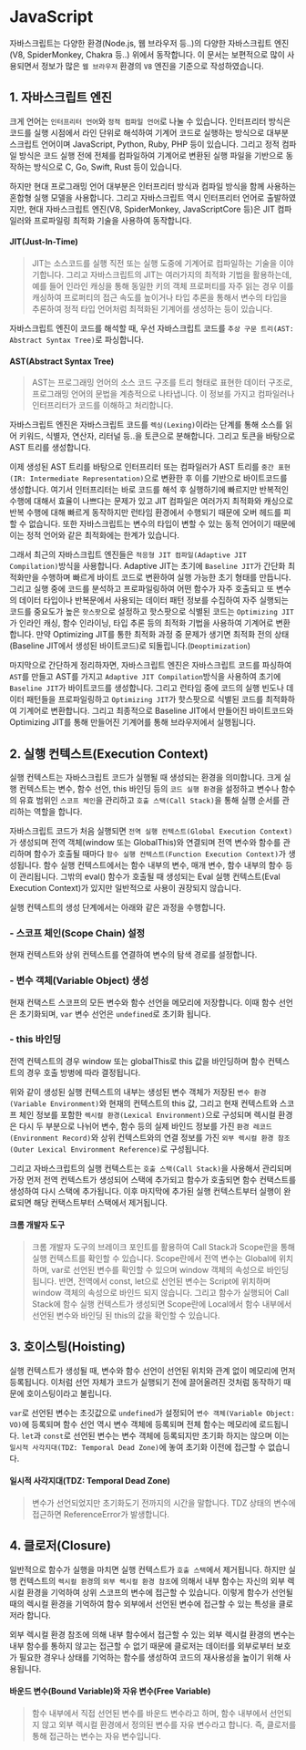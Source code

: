 # JavaScript

자바스크립트는 다양한 환경(Node.js, 웹 브라우저 등..)의 다양한 자바스크립트 엔진(V8, SpiderMonkey, Chakra 등..) 위에서 동작합니다. 이 문서는 보편적으로 많이 사용되면서 정보가 많은 `웹 브라우저` 환경의 `V8` 엔진을 기준으로 작성하였습니다.

## 1. 자바스크립트 엔진

크게 언어는 `인터프리터 언어`와 `정적 컴파일 언어`로 나눌 수 있습니다. 인터프리터 방식은 코드를 실행 시점에서 라인 단위로 해석하여 기계어 코드로 실행하는 방식으로 대부분 스크립트 언어이며 JavaScript, Python, Ruby, PHP 등이 있습니다. 그리고 정적 컴파일 방식은 코드 실행 전에 전체를 컴파일하여 기계어로 변환된 실행 파일을 기반으로 동작하는 방식으로 C, Go, Swift, Rust 등이 있습니다.

하지만 현대 프로그래밍 언어 대부분은 인터프리터 방식과 컴파일 방식을 함께 사용하는 혼합형 실행 모델을 사용합니다. 그리고 자바스크립트 역시 인터프리터 언어로 출발하였지만, 현대 자바스크립트 엔진(V8, SpiderMonkey, JavaScriptCore 등)은 JIT 컴파일러와 프로파일링 최적화 기술을 사용하여 동작합니다.

#### JIT(Just-In-Time)

> JIT는 소스코드를 실행 직전 또는 실행 도중에 기계어로 컴파일하는 기술을 이야기합니다. 그리고 자바스크립트의 JIT는 여러가지의 최적화 기법을 활용하는데, 예를 들어 인라인 캐싱을 통해 동일한 키의 객체 프로퍼티를 자주 읽는 경우 이를 캐싱하여 프로퍼티의 접근 속도를 높이거나 타입 추론을 통해서 변수의 타입을 추론하여 정적 타입 언어처럼 최적화된 기계어를 생성하는 등이 있습니다.

자바스크립트 엔진이 코드를 해석할 때, 우선 자바스크립트 코드를 `추상 구문 트리(AST: Abstract Syntax Tree)`로 파싱합니다.

#### AST(Abstract Syntax Tree)

> AST는 프로그래밍 언어의 소스 코드 구조를 트리 형태로 표현한 데이터 구조로, 프로그래밍 언어의 문법을 계층적으로 나타냅니다. 이 정보를 가지고 컴파일러나 인터프리터가 코드를 이해하고 처리합니다.

자바스크립트 엔진은 자바스크립트 코드를 `렉싱(Lexing)`이라는 단계를 통해 소스를 읽어 키워드, 식별자, 연산자, 리터널 등..을 토큰으로 분해합니다. 그리고 토큰을 바탕으로 AST 트리를 생성합니다.

이제 생성된 AST 트리를 바탕으로 인터프리터 또는 컴파일러가 AST 트리를 `중간 표현(IR: Intermediate Representation)`으로 변환한 후 이를 기반으로 바이트코드를 생성합니다. 여기서 인터프리터는 바로 코드를 해석 후 실행하기에 빠르지만 반복적인 수행에 대해서 효율이 나쁘다는 문제가 있고 JIT 컴파일은 여러가지 최적화와 캐싱으로 반복 수행에 대해 빠르게 동작하지만 런타임 환경에서 수행되기 때문에 오버 헤드를 피할 수 없습니다. 또한 자바스크립트는 변수의 타입이 변할 수 있는 동적 언어이기 때문에 이는 정적 언어와 같은 최적화에는 한계가 있습니다.

그래서 최근의 자바스크립트 엔진들은 `적응형 JIT 컴파일(Adaptive JIT Compilation)`방식을 사용합니다. Adaptive JIT는 초기에 `Baseline JIT`가 간단화 최적화만을 수행하며 빠르게 바이트 코드로 변환하여 실행 가능한 초기 형태를 만듭니다. 그리고 실행 중에 코드를 분석하고 프로파일링하여 어떤 함수가 자주 호출되고 또 변수의 데이터 타입이나 반복문에서 사용되는 데이터 패턴 정보를 수집하여 자주 실행되는 코드를 중요도가 높은 `핫스팟`으로 설정하고 핫스팟으로 식별된 코드는 `Optimizing JIT`가 인라인 캐싱, 함수 인라이닝, 타입 추론 등의 최적화 기법을 사용하여 기계어로 변환합니다. 만약 Optimizing JIT를 통한 최적화 과정 중 문제가 생기면 최적화 전의 상태(Baseline JIT에서 생성된 바이트코드)로 되돌립니다.(`Deoptimization`)

마지막으로 간단하게 정리하자면, 자바스크립트 엔진은 자바스크립트 코드를 파싱하여 `AST`를 만들고 AST를 가지고 `Adaptive JIT Compilation`방식을 사용하여 초기에 `Baseline JIT`가 바이트코드를 생성합니다. 그리고 런타임 중에 코드의 실행 빈도나 데이터 패턴들을 프로파일링하고 `Optimizing JIT`가 핫스팟으로 식별된 코드를 최적화하여 기계어로 변환합니다. 그리고 최종적으로 Baseline JIT에서 만들어진 바이트코드와 Optimizing JIT를 통해 만들어진 기계어를 통해 브라우저에서 실행됩니다.

## 2. 실행 컨텍스트(Execution Context)

실행 컨텍스트는 자바스크립트 코드가 실행될 때 생성되는 환경을 의미합니다. 크게 실행 컨텍스트는 변수, 함수 선언, this 바인딩 등의 `코드 실행 환경`을 설정하고 변수나 함수의 유효 범위인 `스코프 체인`을 관리하고 `호출 스택(Call Stack)`을 통해 실행 순서를 관리하는 역할을 합니다.

자바스크립트 코드가 처음 실행되면 `전역 실행 컨텍스트(Global Execution Context)`가 생성되며 전역 객체(window 또는 GlobalThis)와 연결되며 전역 변수와 함수를 관리하며 함수가 호출될 때마다 `함수 실행 컨텍스트(Function Execution Context)`가 생성됩니다. 함수 실행 컨텍스트에서는 함수 내부의 변수, 매개 변수, 함수 내부의 함수 등이 관리됩니다. 그밖의 eval() 함수가 호출될 때 생성되는 Eval 실행 컨텍스트(Eval Execution Context)가 있지만 일반적으로 사용이 권장되지 않습니다.

실행 컨텍스트의 생성 단계에서는 아래와 같은 과정을 수행합니다.

### - 스코프 체인(Scope Chain) 설정

현재 컨텍스트와 상위 컨텍스트를 연결하여 변수의 탐색 경로를 설정합니다.

### - 변수 객체(Variable Object) 생성

현재 컨택스트 스코프의 모든 변수와 함수 선언을 메모리에 저장합니다. 이때 함수 선언은 초기화되며, `var` 변수 선언은 `undefined`로 초기화 됩니다.

### - this 바인딩

전역 컨텍스트의 경우 window 또는 globalThis로 this 값을 바인딩하며 함수 컨텍스트의 경우 호출 방벙에 따라 결정됩니다.

위와 같이 생성된 실행 컨텍스트의 내부는 생성된 변수 객체가 저장된 `변수 환경(Variable Environment)`와 현재의 컨텍스트의 this 값, 그리고 현재 컨텍스트와 스코프 체인 정보를 포함한 `렉시컬 환경(Lexical Environment)`으로 구성되며 렉시컬 환경은 다시 두 부분으로 나뉘어 변수, 함수 등의 실제 바인드 정보를 가진 `환경 레코드(Environment Record)`와 상위 컨텍스트와의 연결 정보를 가진 `외부 렉시컬 환경 참조(Outer Lexical Environment Reference)`로 구성됩니다.

그리고 자바스크립트의 실행 컨텍스트는 `호출 스택(Call Stack)`을 사용해서 관리되며 가장 먼저 전역 컨텍스트가 생성되어 스택에 추가되고 함수가 호출되면 함수 컨택스트를 생성하여 다시 스택에 추가됩니다. 이후 마지막에 추가된 실행 컨텍스트부터 실행이 완료되면 해당 컨택스트부터 스택에서 제거됩니다.

#### 크롬 개발자 도구

> 크롬 개발자 도구의 브레이크 포인트를 활용하여 Call Stack과 Scope란을 통해 실행 컨텍스트를 확인할 수 있습니다. Scope란에서 전역 변수는 Global에 위치하며, var로 선언된 변수를 확인할 수 있으며 window 객체의 속성으로 바인딩 됩니다. 반면, 전역에서 const, let으로 선언된 변수는 Script에 위치하며 window 객체의 속성으로 바인드 되지 않습니다. 그리고 함수가 실행되어 Call Stack에 함수 실행 컨텍스트가 생성되면 Scope란에 Local에서 함수 내부에서 선언된 변수와 바인딩 된 this의 값을 확인할 수 있습니다.

## 3. 호이스팅(Hoisting)

실행 컨텍스트가 생성될 때, 변수와 함수 선언이 선언된 위치와 관계 없이 메모리에 먼저 등록됩니다. 이처럼 선언 자체가 코드가 실행되기 전에 끌어올려진 것처럼 동작하기 때문에 호이스팅이라고 불립니다.

`var`로 선언된 변수는 초깃값으로 `undefined`가 설정되어 `변수 객체(Variable Object: VO)`에 등록되며 함수 선언 역시 변수 객체에 등록되며 전체 함수는 메모리에 로드됩니다. `let`과 `const`로 선언된 변수는 변수 객체에 등록되지만 초기화 하지는 않으며 이는 `일시적 사각지대(TDZ: Temporal Dead Zone)`에 놓여 초기화 이전에 접근할 수 없습니다.

#### 일시적 사각지대(TDZ: Temporal Dead Zone)

> 변수가 선언되었지만 초기화도기 전까지의 시간을 말합니다. TDZ 상태의 변수에 접근하면 ReferenceError가 발생합니다.

## 4. 클로저(Closure)

일반적으로 함수가 실행을 마치면 실행 컨텍스트가 `호출 스택`에서 제거됩니다. 하지만 실행 컨텍스트의 `렉시컬 환경`의 `외부 렉시컬 환경 참조`에 의해서 내부 함수는 자신의 외부 렉시컬 환경을 기억하여 상위 스코프의 변수에 접근할 수 있습니다. 이렇게 함수가 선언될때의 렉시컬 환경을 기억하여 함수 외부에서 선언된 변수에 접근할 수 있는 특성을 클로저라 합니다.

외부 렉시컬 환경 참조에 의해 내부 함수에서 접근할 수 있는 외부 렉시컬 환경의 변수는 내부 함수를 통하지 않고는 접근할 수 없기 때문에 클로저는 데이터를 외부로부터 보호가 필요한 경우나 상태를 기억하는 함수를 생성하여 코드의 재사용성을 높이기 위해 사용됩니다.

#### 바운드 변수(Bound Variable)와 자유 변수(Free Variable)

> 함수 내부에서 직접 선언된 변수를 바운드 변수라고 하며, 함수 내부에서 선언되지 않고 외부 렉시컬 환경에서 정의된 변수를 자유 변수라고 합니다. 즉, 클로저를 통해 접근하는 변수는 자유 변수입니다.
